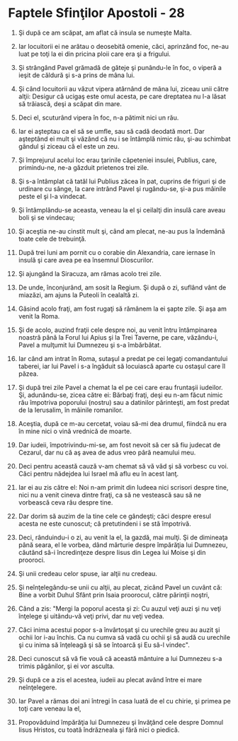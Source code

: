 # Faptele Sfin&#355;ilor Apostoli - 28

1. Şi după ce am scăpat, am aflat că insula se numeşte Malta. 

2. Iar locuitorii ei ne arătau o deosebită omenie, căci, aprinzând foc, ne-au luat pe toţi la ei din pricina ploii care era şi a frigului. 

3. Şi strângând Pavel grămadă de găteje şi punându-le în foc, o viperă a ieşit de căldură şi s-a prins de mâna lui. 

4. Şi când locuitorii au văzut vipera atârnând de mâna lui, ziceau unii către alţii: Desigur că ucigaş este omul acesta, pe care dreptatea nu l-a lăsat să trăiască, deşi a scăpat din mare. 

5. Deci el, scuturând vipera în foc, n-a pătimit nici un rău. 

6. Iar ei aşteptau ca el să se umfle, sau să cadă deodată mort. Dar aşteptând ei mult şi văzând că nu i se întâmplă nimic rău, şi-au schimbat gândul şi ziceau că el este un zeu. 

7. Şi împrejurul acelui loc erau ţarinile căpeteniei insulei, Publius, care, primindu-ne, ne-a găzduit prietenos trei zile. 

8. Şi s-a întâmplat că tatăl lui Publius zăcea în pat, cuprins de friguri şi de urdinare cu sânge, la care intrând Pavel şi rugându-se, şi-a pus mâinile peste el şi l-a vindecat. 

9. Şi întâmplându-se aceasta, veneau la el şi ceilalţi din insulă care aveau boli şi se vindecau; 

10. Şi aceştia ne-au cinstit mult şi, când am plecat, ne-au pus la îndemână toate cele de trebuinţă. 

11. După trei luni am pornit cu o corabie din Alexandria, care iernase în insulă şi care avea pe ea însemnul Dioscurilor. 

12. Şi ajungând la Siracuza, am rămas acolo trei zile. 

13. De unde, înconjurând, am sosit la Regium. Şi după o zi, suflând vânt de miazăzi, am ajuns la Puteoli în cealaltă zi. 

14. Găsind acolo fraţi, am fost rugaţi să rămânem la ei şapte zile. Şi aşa am venit la Roma. 

15. Şi de acolo, auzind fraţii cele despre noi, au venit întru întâmpinarea noastră până la Forul lui Apius şi la Trei Taverne, pe care, văzându-i, Pavel a mulţumit lui Dumnezeu şi s-a îmbărbătat. 

16. Iar când am intrat în Roma, sutaşul a predat pe cei legaţi comandantului taberei, iar lui Pavel i s-a îngăduit să locuiască aparte cu ostaşul care îl păzea. 

17. Şi după trei zile Pavel a chemat la el pe cei care erau fruntaşii iudeilor. Şi, adunându-se, zicea către ei: Bărbaţi fraţi, deşi eu n-am făcut nimic rău împotriva poporului (nostru) sau a datinilor părinteşti, am fost predat de la Ierusalim, în mâinile romanilor. 

18. Aceştia, după ce m-au cercetat, voiau să-mi dea drumul, fiindcă nu era în mine nici o vină vrednică de moarte. 

19. Dar iudeii, împotrivindu-mi-se, am fost nevoit să cer să fiu judecat de Cezarul, dar nu că aş avea de adus vreo pâră neamului meu. 

20. Deci pentru această cauză v-am chemat să vă văd şi să vorbesc cu voi. Căci pentru nădejdea lui Israel mă aflu eu în acest lanţ. 

21. Iar ei au zis către el: Noi n-am primit din Iudeea nici scrisori despre tine, nici nu a venit cineva dintre fraţi, ca să ne vestească sau să ne vorbească ceva rău despre tine. 

22. Dar dorim să auzim de la tine cele ce gândeşti; căci despre eresul acesta ne este cunoscut; că pretutindeni i se stă împotrivă. 

23. Deci, rânduindu-i o zi, au venit la el, la gazdă, mai mulţi. Şi de dimineaţa până seara, el le vorbea, dând mărturie despre împărăţia lui Dumnezeu, căutând să-i încredinţeze despre Iisus din Legea lui Moise şi din prooroci. 

24. Şi unii credeau celor spuse, iar alţii nu credeau. 

25. Şi neînţelegându-se unii cu alţii, au plecat, zicând Pavel un cuvânt că: Bine a vorbit Duhul Sfânt prin Isaia proorocul, către părinţii noştri, 

26. Când a zis: "Mergi la poporul acesta şi zi: Cu auzul veţi auzi şi nu veţi înţelege şi uitându-vă veţi privi, dar nu veţi vedea. 

27. Căci inima acestui popor s-a învârtoşat şi cu urechile greu au auzit şi ochii lor i-au închis. Ca nu cumva să vadă cu ochii şi să audă cu urechile şi cu inima să înţeleagă şi să se întoarcă şi Eu să-l vindec". 

28. Deci cunoscut să vă fie vouă că această mântuire a lui Dumnezeu s-a trimis păgânilor, şi ei vor asculta. 

29. Şi după ce a zis el acestea, iudeii au plecat având între ei mare neînţelegere. 

30. Iar Pavel a rămas doi ani întregi în casa luată de el cu chirie, şi primea pe toţi care veneau la el, 

31. Propovăduind împărăţia lui Dumnezeu şi învăţând cele despre Domnul Iisus Hristos, cu toată îndrăzneala şi fără nici o piedică. 

